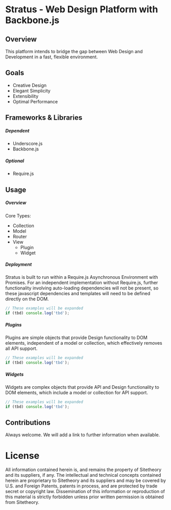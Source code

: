 # Stratus - Web Design Platform with Backbone.js

## Overview

This platform intends to bridge the gap between Web Design and Development in a fast, flexible environment.

## Goals

* Creative Design
* Elegant Simplicity
* Extensibility
* Optimal Performance

## Frameworks & Libraries

##### Dependent

* Underscore.js
* Backbone.js

##### Optional

* Require.js

## Usage

##### Overview

Core Types:

* Collection
* Model
* Router
* View
  * Plugin
  * Widget

##### Deployment

Stratus is built to run within a Require.js Asynchronous Environment with Promises.  For an independent implementation without Require.js, further functionality involving auto-loading dependencies will not be present, so these javascript dependencies and templates will need to be defined directly on the DOM. 

```js
// These examples will be expanded
if (tbd) console.log('tbd');
```

##### Plugins

Plugins are simple objects that provide Design functionality to DOM elements, independent of a model or collection, which effectively removes all API support.

```js
// These examples will be expanded
if (tbd) console.log('tbd');
```

##### Widgets

Widgets are complex objects that provide API and Design functionality to DOM elements, which include a model or collection for API support.

```js
// These examples will be expanded
if (tbd) console.log('tbd');
```

## Contributions

Always welcome.  We will add a link to further information when available.

# License

All information contained herein is, and remains the property of Sitetheory and its suppliers, if any. The intellectual and technical concepts contained herein are proprietary to Sitetheory and its suppliers and may be covered by U.S. and Foreign Patents, patents in process, and are protected by trade secret or copyright law.  Dissemination of this information or reproduction of this material is strictly forbidden unless prior written permission is obtained from Sitetheory.